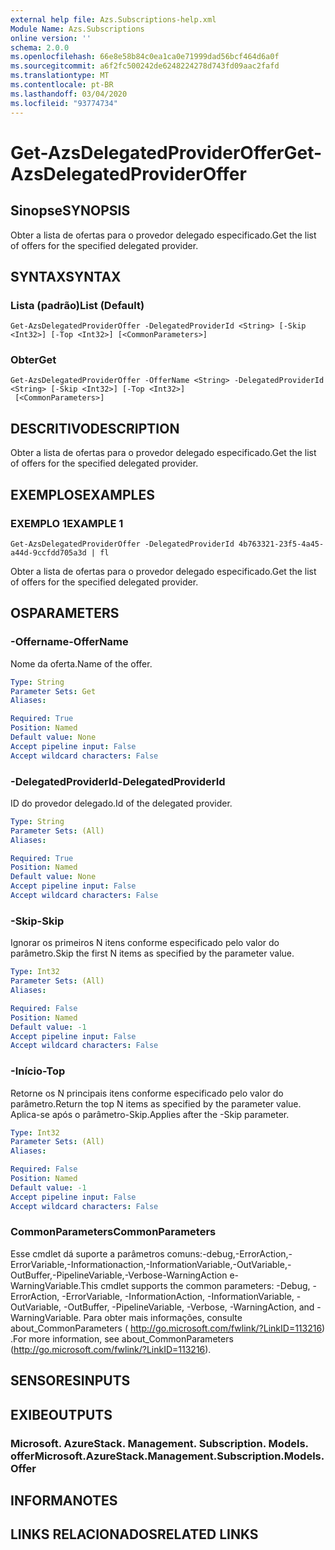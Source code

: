 ```yaml
---
external help file: Azs.Subscriptions-help.xml
Module Name: Azs.Subscriptions
online version: ''
schema: 2.0.0
ms.openlocfilehash: 66e8e58b84c0ea1ca0e71999dad56bcf464d6a0f
ms.sourcegitcommit: a6f2fc500242de6248224278d743fd09aac2fafd
ms.translationtype: MT
ms.contentlocale: pt-BR
ms.lasthandoff: 03/04/2020
ms.locfileid: "93774734"
---
```

# <span data-ttu-id="e6b35-101">Get-AzsDelegatedProviderOffer</span><span class="sxs-lookup"><span data-stu-id="e6b35-101">Get-AzsDelegatedProviderOffer</span></span>

## <span data-ttu-id="e6b35-102">Sinopse</span><span class="sxs-lookup"><span data-stu-id="e6b35-102">SYNOPSIS</span></span>
<span data-ttu-id="e6b35-103">Obter a lista de ofertas para o provedor delegado especificado.</span><span class="sxs-lookup"><span data-stu-id="e6b35-103">Get the list of offers for the specified delegated provider.</span></span>

## <span data-ttu-id="e6b35-104">SYNTAX</span><span class="sxs-lookup"><span data-stu-id="e6b35-104">SYNTAX</span></span>

### <span data-ttu-id="e6b35-105">Lista (padrão)</span><span class="sxs-lookup"><span data-stu-id="e6b35-105">List (Default)</span></span>
```
Get-AzsDelegatedProviderOffer -DelegatedProviderId <String> [-Skip <Int32>] [-Top <Int32>] [<CommonParameters>]
```

### <span data-ttu-id="e6b35-106">Obter</span><span class="sxs-lookup"><span data-stu-id="e6b35-106">Get</span></span>
```
Get-AzsDelegatedProviderOffer -OfferName <String> -DelegatedProviderId <String> [-Skip <Int32>] [-Top <Int32>]
 [<CommonParameters>]
```

## <span data-ttu-id="e6b35-107">DESCRITIVO</span><span class="sxs-lookup"><span data-stu-id="e6b35-107">DESCRIPTION</span></span>
<span data-ttu-id="e6b35-108">Obter a lista de ofertas para o provedor delegado especificado.</span><span class="sxs-lookup"><span data-stu-id="e6b35-108">Get the list of offers for the specified delegated provider.</span></span>

## <span data-ttu-id="e6b35-109">EXEMPLOS</span><span class="sxs-lookup"><span data-stu-id="e6b35-109">EXAMPLES</span></span>

### <span data-ttu-id="e6b35-110">EXEMPLO 1</span><span class="sxs-lookup"><span data-stu-id="e6b35-110">EXAMPLE 1</span></span>
```
Get-AzsDelegatedProviderOffer -DelegatedProviderId 4b763321-23f5-4a45-a44d-9ccfdd705a3d | fl
```

<span data-ttu-id="e6b35-111">Obter a lista de ofertas para o provedor delegado especificado.</span><span class="sxs-lookup"><span data-stu-id="e6b35-111">Get the list of offers for the specified delegated provider.</span></span>

## <span data-ttu-id="e6b35-112">OS</span><span class="sxs-lookup"><span data-stu-id="e6b35-112">PARAMETERS</span></span>

### <span data-ttu-id="e6b35-113">-Offername</span><span class="sxs-lookup"><span data-stu-id="e6b35-113">-OfferName</span></span>
<span data-ttu-id="e6b35-114">Nome da oferta.</span><span class="sxs-lookup"><span data-stu-id="e6b35-114">Name of the offer.</span></span>

```yaml
Type: String
Parameter Sets: Get
Aliases:

Required: True
Position: Named
Default value: None
Accept pipeline input: False
Accept wildcard characters: False
```

### <span data-ttu-id="e6b35-115">-DelegatedProviderId</span><span class="sxs-lookup"><span data-stu-id="e6b35-115">-DelegatedProviderId</span></span>
<span data-ttu-id="e6b35-116">ID do provedor delegado.</span><span class="sxs-lookup"><span data-stu-id="e6b35-116">Id of the delegated provider.</span></span>

```yaml
Type: String
Parameter Sets: (All)
Aliases:

Required: True
Position: Named
Default value: None
Accept pipeline input: False
Accept wildcard characters: False
```

### <span data-ttu-id="e6b35-117">-Skip</span><span class="sxs-lookup"><span data-stu-id="e6b35-117">-Skip</span></span>
<span data-ttu-id="e6b35-118">Ignorar os primeiros N itens conforme especificado pelo valor do parâmetro.</span><span class="sxs-lookup"><span data-stu-id="e6b35-118">Skip the first N items as specified by the parameter value.</span></span>

```yaml
Type: Int32
Parameter Sets: (All)
Aliases:

Required: False
Position: Named
Default value: -1
Accept pipeline input: False
Accept wildcard characters: False
```

### <span data-ttu-id="e6b35-119">-Início</span><span class="sxs-lookup"><span data-stu-id="e6b35-119">-Top</span></span>
<span data-ttu-id="e6b35-120">Retorne os N principais itens conforme especificado pelo valor do parâmetro.</span><span class="sxs-lookup"><span data-stu-id="e6b35-120">Return the top N items as specified by the parameter value.</span></span>
<span data-ttu-id="e6b35-121">Aplica-se após o parâmetro-Skip.</span><span class="sxs-lookup"><span data-stu-id="e6b35-121">Applies after the -Skip parameter.</span></span>

```yaml
Type: Int32
Parameter Sets: (All)
Aliases:

Required: False
Position: Named
Default value: -1
Accept pipeline input: False
Accept wildcard characters: False
```

### <span data-ttu-id="e6b35-122">CommonParameters</span><span class="sxs-lookup"><span data-stu-id="e6b35-122">CommonParameters</span></span>
<span data-ttu-id="e6b35-123">Esse cmdlet dá suporte a parâmetros comuns:-debug,-ErrorAction,-ErrorVariable,-Informationaction,-InformationVariable,-OutVariable,-OutBuffer,-PipelineVariable,-Verbose-WarningAction e-WarningVariable.</span><span class="sxs-lookup"><span data-stu-id="e6b35-123">This cmdlet supports the common parameters: -Debug, -ErrorAction, -ErrorVariable, -InformationAction, -InformationVariable, -OutVariable, -OutBuffer, -PipelineVariable, -Verbose, -WarningAction, and -WarningVariable.</span></span> <span data-ttu-id="e6b35-124">Para obter mais informações, consulte about_CommonParameters ( http://go.microsoft.com/fwlink/?LinkID=113216) .</span><span class="sxs-lookup"><span data-stu-id="e6b35-124">For more information, see about_CommonParameters (http://go.microsoft.com/fwlink/?LinkID=113216).</span></span>

## <span data-ttu-id="e6b35-125">SENSORES</span><span class="sxs-lookup"><span data-stu-id="e6b35-125">INPUTS</span></span>

## <span data-ttu-id="e6b35-126">EXIBE</span><span class="sxs-lookup"><span data-stu-id="e6b35-126">OUTPUTS</span></span>

### <span data-ttu-id="e6b35-127">Microsoft. AzureStack. Management. Subscription. Models. offer</span><span class="sxs-lookup"><span data-stu-id="e6b35-127">Microsoft.AzureStack.Management.Subscription.Models.Offer</span></span>

## <span data-ttu-id="e6b35-128">INFORMA</span><span class="sxs-lookup"><span data-stu-id="e6b35-128">NOTES</span></span>

## <span data-ttu-id="e6b35-129">LINKS RELACIONADOS</span><span class="sxs-lookup"><span data-stu-id="e6b35-129">RELATED LINKS</span></span>
